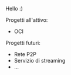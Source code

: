 Hello :)

Progetti all'attivo:
 - OCI

Progetti futuri:
 - Rete P2P
 - Servizio di streaming
 - ...
